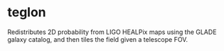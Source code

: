 # teglon
Redistributes 2D probability from LIGO HEALPix maps using the GLADE galaxy catalog, and then tiles the field given a telescope FOV.
